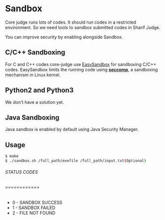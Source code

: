 # Sandbox

Core judge runs lots of codes. It should run codes in a restricted environment. So we need tools to sandbox submitted codes in Sharif Judge.

You can improve security by enabling alongside Sandbox.

## C/C++ Sandboxing

For C and C++ codes core-judge use [EasySandbox](https://github.com/daveho/EasySandbox) for sandboxing C/C++ codes. EasySandbox limits the running code using **[seccomp](http://lwn.net/Articles/332974/)**, a sandboxing mechanism in Linux kernel.

## Python2 and Python3

We don't have a solution yet.

## Java Sandboxing

Java sandbox is enabled by default using Java Security Manager.

## Usage

```sh
$ make 
$ ./sandbox.sh /full_path/exefile /full_path/input.txt(Optional)
```

###### STATUS CODES
###### ============
* 0 - SANDBOX SUCCESS
* 1 - SANDBOX FAILED
* 2 - FILE NOT FOUND


